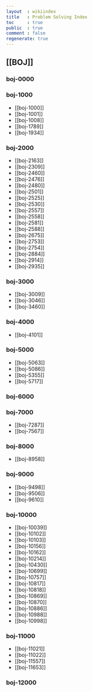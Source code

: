 ```yaml
---
layout  : wikiindex
title   : Problem Solving Index
toc     : true
public  : true
comment : false
regenerate: true
---
```


## [[BOJ]]

### boj-0000

### boj-1000

* [[boj-1000]]
* [[boj-1001]]
* [[boj-1008]]
* [[boj-1789]]
* [[boj-1934]]

### boj-2000

* [[boj-2163]]
* [[boj-2309]]
* [[boj-2460]]
* [[boj-2476]]
* [[boj-2480]]
* [[boj-2501]]
* [[boj-2525]]
* [[boj-2530]]
* [[boj-2557]]
* [[boj-2558]]
* [[boj-2581]]
* [[boj-2588]]
* [[boj-2675]]
* [[boj-2753]]
* [[boj-2754]]
* [[boj-2884]]
* [[boj-2914]]
* [[boj-2935]]

### boj-3000

* [[boj-3009]]
* [[boj-3046]]
* [[boj-3460]]

### boj-4000

* [[boj-4101]]

### boj-5000

* [[boj-5063]]
* [[boj-5086]]
* [[boj-5355]]
* [[boj-5717]]

### boj-6000

### boj-7000

* [[boj-7287]]
* [[boj-7567]]

### boj-8000

* [[boj-8958]]

### boj-9000

* [[boj-9498]]
* [[boj-9506]]
* [[boj-9610]]

### boj-10000

* [[boj-10039]]
* [[boj-10102]]
* [[boj-10103]]
* [[boj-10156]]
* [[boj-10162]]
* [[boj-10214]]
* [[boj-10430]]
* [[boj-10699]]
* [[boj-10757]]
* [[boj-10817]]
* [[boj-10818]]
* [[boj-10869]]
* [[boj-10870]]
* [[boj-10886]]
* [[boj-10988]]
* [[boj-10998]]

### boj-11000

* [[boj-11021]]
* [[boj-11022]]
* [[boj-11557]]
* [[boj-11653]]

### boj-12000
